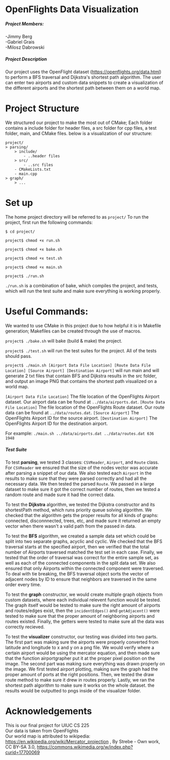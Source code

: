 # OpenFlights Data Visualization

##### Project Members: 

-Jimmy Berg\
-Gabriel Grais\
-Milosz Dabrowski

##### Project Description

Our project uses the OpenFlight dataset (https://openflights.org/data.html) to perform a BFS traversal and Dijkstra's shortest path algorithm. The user can enter two airports and custom data snippets to create a visualization of the different airports and the shortest path between them on a world map.



# Project Structure
We structured our project to make the most out of CMake; Each folder contains a include folder for header files, a src folder for cpp files, a test folder, main, and CMake files. below is a visualization of our structure:
```
project/
> parsing/
    > include/
        - ..header files
    > src/
        - ..src files
    - CMakeLists.txt
    - main.cpp
> graph/
    > ...
```


# Set up
The home project directory will be referred to as `project/`
To run the project, first run the following commands:

`$ cd project/`

`project$ chmod +x run.sh`

`project$ chmod +x bake.sh`

`project$ chmod +x test.sh`

`project$ chmod +x main.sh`

`project$ ./run.sh`

`./run.sh` is a combination of bake, which compiles the project, and tests, which will run the test suite and make sure everything is working properly.


# Useful Commands:

We wanted to use CMake in this project due to how helpful it is in Makefile generation; Makefiles can be created through the use of macros.

`project$ ./bake.sh` will bake (build & make) the project.

`project$ ./test.sh` will run the test suites for the project. All of the tests should pass.

`project$ ./main.sh [Airport Data File Location] [Route Data File Location] [Source Airport] [Destination Airport]` will run main and will generate 2 txt files that contain BFS and Dijkstra results in the src folder, and output an image PNG that contains the shortest path visualized on a world map.

`[Airport Data File Location]` The file location of the OpenFlights Airport dataset. Our airport data can be found at `../data/airports.dat`.
`[Route Data File Location]` The file location of the OpenFlights Route dataset. Our route data can be found at `../data/routes.dat`.
`[Source Airport]` The OpenFlights Airport ID for the source airport.
`[Destination Airport]` The OpenFlights Airport ID for the destination airport. 

For example: `./main.sh ../data/airports.dat ../data/routes.dat 636 1948`

##### Test Suite

To test **parsing**, we tested 3 classes: `CSVReader`, `Airport`, and `Route` class. For `CSVReader` we ensured that the size of the nodes vector was accurate after parsing a snippet of our data. We also tested each `Airport` in the results to make sure that they were parsed correctly and had all the necessary data. We then tested the parsed `Route`. We passed in a large dataset to make sure it got the correct number of routes, then we tested a random route and made sure it had the correct data. 

To test the **Dijkstra** algorithm, we tested the Dijkstra constructor and its shortestPath method, which runs priority queue solving algorithm. We checked that the algorithm gets the proper results for all kinds of graphs: connected, disconnnected, trees, etc, and made sure it returned an empty vector when there wasn't a valid path from the passed in data.

To test the **BFS** algorithm, we created a sample data set which could be split into two separate graphs, acyclic and cyclic. We checked that the BFS traversal starts at the specified airport, then we verified that the total number of Airports traversed matched the test set in each case. Finally, we tested that the order of traversal was correct for the entire sample set, as well as each of the connected components in the split data set. We also ensured that only Airports within the connected component were traversed. To deal with tie breaking, the BFS traversal object sorts the vector of adjacent nodes by ID to ensure that neighbors are traversed in the same order every time.

To test the **graph** constructor, we would create multiple graph objects from custom datasets, where each individual relevent function would be tested. The graph itself would be tested to make sure the right amount of airports and routes/edges exist, then the `incidentEdges()` and `getAdjacent()` were tested to make sure that the proper amount of neighboring airports and routes existed. Finally, the getters were tested to make sure all the data was correctly recieved.

To test the **visualizer** constructor, our testing was divided into two parts. The first part was making sure the airports were properly converted from latitude and longitude to x and y on a png file. We would verify where a certain airport would be using the mercator equation, and then made sure that the function airportgrapher put it at the proper pixel position on the image. The second part was making sure everything was drawn properly on the image. We first tested airport plotting, making sure the graph had the proper amount of ports at the right positions. Then, we tested the draw route method to make sure it drew in routes properly. Lastly, we ran the shortest path algorithm to make sure it works on the whole dataset. the results would be outputted to pngs inside of the visualizer folder.

# Acknowledgements

This is our final project for UIUC CS 225\
Our data is taken from OpenFlights\
Our world map is attributed to wikipedia: https://en.wikipedia.org/wiki/Mercator_projection , By Strebe - Own work, CC BY-SA 3.0, https://commons.wikimedia.org/w/index.php?curid=17700069
